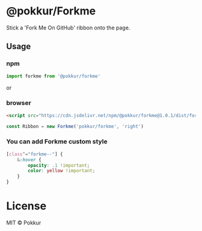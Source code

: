 # @pokkur/Forkme

Stick a 'Fork Me On GitHub' ribbon onto the page.

## Usage

### npm

```js
import forkme from '@pokkur/forkme'
```

or

### browser

```html
<script src="https://cdn.jsdelivr.net/npm/@pokkur/forkme@1.0.1/dist/forkme.min.js"></script>
```

```js
const Ribbon = new Forkme('pokkur/forkme', 'right')
```

### You can add Forkme custom style

```css
[class^="forkme--"] {
    &:hover {
        opacity: .1 !important;
        color: yellow !important;
    }
}
```

# License

MIT © Pokkur
